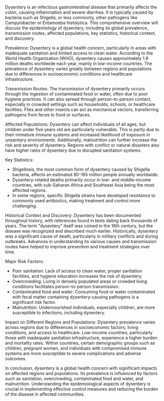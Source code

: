 Dysentery is an infectious gastrointestinal disease that primarily affects the colon, causing inflammation and severe diarrhea. It is typically caused by bacteria such as Shigella, or less commonly, other pathogens like Campylobacter or Entamoeba histolytica. This comprehensive overview will discuss the epidemiology of dysentery, including its global prevalence, transmission routes, affected populations, key statistics, historical context, and discovery.

Prevalence:
Dysentery is a global health concern, particularly in areas with inadequate sanitation and limited access to clean water. According to the World Health Organization (WHO), dysentery causes approximately 1.9 million deaths worldwide each year, mainly in low-income countries. The prevalence of dysentery varies greatly between regions and populations due to differences in socioeconomic conditions and healthcare infrastructure.

Transmission Routes:
The transmission of dysentery primarily occurs through the ingestion of contaminated food or water, often due to poor hygiene practices. It can also spread through person-to-person contact, especially in crowded settings such as households, schools, or healthcare facilities. Flies and other insects can act as mechanical vectors, transferring pathogens from feces to food or surfaces.

Affected Populations:
Dysentery can affect individuals of all ages, but children under five years old are particularly vulnerable. This is partly due to their immature immune systems and increased likelihood of exposure in unsanitary environments. Additionally, malnutrition can further increase the risk and severity of dysentery. Regions with conflict or natural disasters also have higher rates of dysentery due to disrupted sanitation systems.

Key Statistics:
- Shigellosis, the most common form of dysentery caused by Shigella bacteria, affects an estimated 80-165 million people annually worldwide.
- Dysentery-related deaths primarily occur in low- and middle-income countries, with sub-Saharan Africa and Southeast Asia being the most affected regions.
- In some regions, specific Shigella strains have developed resistance to commonly used antibiotics, making treatment and control more challenging.

Historical Context and Discovery:
Dysentery has been documented throughout history, with references found in texts dating back thousands of years. The term "dysentery" itself was coined in the 16th century, but the disease was recognized and described much earlier. Historically, dysentery was a significant cause of death, particularly in military conflicts and during outbreaks. Advances in understanding its various causes and transmission routes have helped to improve prevention and treatment strategies over time.

Major Risk Factors:
- Poor sanitation: Lack of access to clean water, proper sanitation facilities, and hygiene education increases the risk of dysentery.
- Overcrowding: Living in densely populated areas or crowded living conditions facilitates person-to-person transmission.
- Contaminated food and water: Consuming food or water contaminated with fecal matter containing dysentery-causing pathogens is a significant risk factor.
- Malnutrition: Undernourished individuals, especially children, are more susceptible to infections, including dysentery.

Impact on Different Regions and Populations:
Dysentery prevalence varies across regions due to differences in socioeconomic factors, living conditions, and access to healthcare. Low-income countries, particularly those with inadequate sanitation infrastructure, experience a higher burden and mortality rates. Within countries, certain demographic groups such as children, pregnant women, and individuals with compromised immune systems are more susceptible to severe complications and adverse outcomes.

In conclusion, dysentery is a global health concern with significant impacts on affected regions and populations. Its prevalence is influenced by factors such as sanitation, overcrowding, contaminated food and water, and malnutrition. Understanding the epidemiological aspects of dysentery is crucial in implementing effective control measures and reducing the burden of the disease in affected communities.